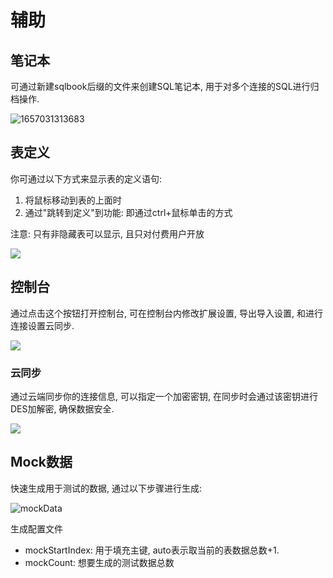 # 辅助

## 笔记本

可通过新建sqlbook后缀的文件来创建SQL笔记本, 用于对多个连接的SQL进行归档操作.

![1657031313683](https://doc.database-client.com/image/util/1657031313683.png)

## 表定义

你可通过以下方式来显示表的定义语句:

1. 将鼠标移动到表的上面时
2. 通过"跳转到定义"到功能: 即通过ctrl+鼠标单击的方式

注意: 只有非隐藏表可以显示, 且只对付费用户开放

![](https://doc.database-client.com/image/sql/1647176834109.png)

## 控制台

通过点击这个按钮打开控制台, 可在控制台内修改扩展设置, 导出导入设置, 和进行连接设置云同步.

![](https://doc.database-client.com/image/console/1646791881361.png)

### 云同步

通过云端同步你的连接信息, 可以指定一个加密密钥, 在同步时会通过该密钥进行DES加解密, 确保数据安全.

![](https://doc.database-client.com/image/console/1646792025769.jpg)

## Mock数据

快速生成用于测试的数据, 通过以下步骤进行生成:

![mockData](https://doc.database-client.com/image/minor/mockData.jpg)

生成配置文件

- mockStartIndex: 用于填充主键, auto表示取当前的表数据总数+1.
- mockCount: 想要生成的测试数据总数
